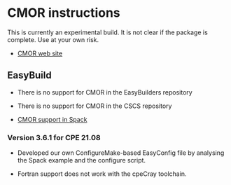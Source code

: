 # CMOR instructions

This is currently an experimental build. It is not clear if the package is
complete. Use at your own risk.

  * [CMOR web site](https://cmor.llnl.gov/)


## EasyBuild

  * There is no support for CMOR in the EasyBuilders repository

  * There is no support for CMOR in the CSCS repository

  * [CMOR support in Spack](https://github.com/spack/spack/tree/develop/var/spack/repos/builtin/packages/cmor)


### Version 3.6.1 for CPE 21.08

  * Developed our own ConfigureMake-based EasyConfig file by analysing the
    Spack example and the configure script.

  * Fortran support does not work with the cpeCray toolchain.
